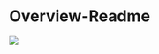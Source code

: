 # Overview-Readme
<img src="
https://github-readme-stats.vercel.app/api/top-langs/?username=IgorTrifunovic
" />
